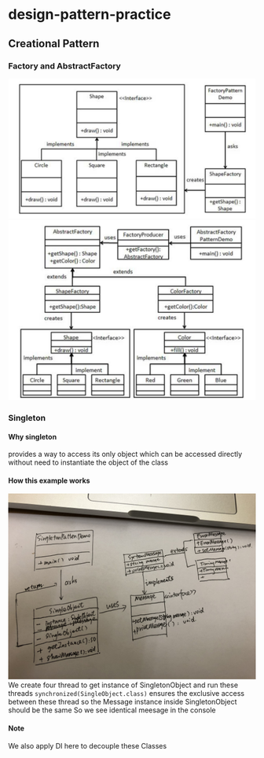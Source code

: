 # design-pattern-practice

## Creational Pattern
### Factory and AbstractFactory
![Factory](https://github.com/jianfeng0309/design-pattern-practice/blob/master/image/1520489174177.jpg)
![AbstractFactory](https://github.com/jianfeng0309/design-pattern-practice/blob/master/image/1520489190570.jpg)

### Singleton
#### Why singleton
provides a way to access its only object which can be accessed directly without need to instantiate the object of the class
#### How this example works
![OOAD](https://github.com/jianfeng0309/design-pattern-practice/blob/master/11520486881_.pic_hd.jpg)
We create four thread to get instance of SingletonObject and run these threads
```synchronized(SingleObject.class)``` ensures the exclusive access between these thread so the Message instance inside SingletonObject should be the same
So we see identical meesage in the console

#### Note
We also apply DI here to decouple these Classes
